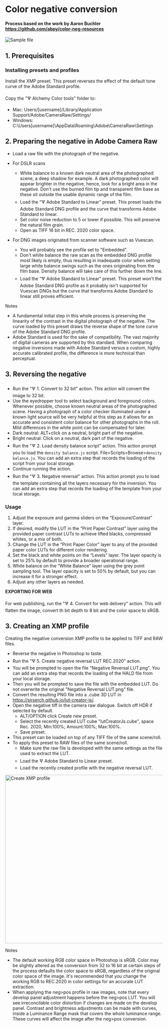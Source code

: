 # Color negative conversion

#### Process based on the work by Aaron Buchler https://github.com/abpy/color-neg-resources

![Sample file](https://github.com/user-attachments/assets/020c31c2-8519-469e-963c-bbfca1067c87)

## 1. Prerequisites

### Installing presets and profiles
Install the XMP preset. This preset reverses the effect of the default tone curve of the Adobe Standard profile.

Copy the "🜃 Alchemy Color tools" folder to:
* Mac: Users/[username]/Library/Application Support/Adobe/CameraRaw/Settings/
* Windows: C:\Users\[username]\AppData\Roaming\Adobe\CameraRaw\Settings

## 2. Preparing the negative in Adobe Camera Raw
* Load a raw file with the photograph of the negative.
* For DSLR scans
  * White balance to a known dark neutral area of the photographed scene, a deep shadow for example. A dark photographed color will appear brighter in the negative, hence, look for a bright area in the negative. Don't use the burned film tip and transparent film base as these sit outside the usable dynamic range of the film.
  * Load the “🜃 Adobe Standard to Linear” preset. This preset loads the Adobe Standard DNG profile and the curve that transforms Adobe Standard to linear.
  * Set color noise reduction to 5 or lower if possible. This will preserve the natural film grain.
  * Open as TIFF 16 bit in REC. 2020 color space.
 
* For DNG images originated from scanner software such as Vuescan.
  * You will probably see the profile set to "Embedded".
  * Don't white balance the raw scan as the embedded DNG profile most likely is empty, thus resulting in inadequate color when setting large white balance swings such as the ones originating from the film base. Density balance will take care of this further down the line.
  * Load the “🜃 Adobe Standard to Linear” preset. This preset won't the Adobe Standard DNG profile as it probably isn't supported for Vuescan DNGs but the curve that transforms Adobe Standard to linear still proves efficient.


Notes
* A fundamental initial step in this whole process is preserving the linearity of the contrast in the digital photograph of the negative. The curve loaded by this preset draws the reverse shape of the tone curve of the Adobe Standard DNG profile.
* Adobe Standard is used for the sake of compatibility. The vast majority of digital cameras are supported by this standard. When comparing negative inversions made with Adobe Standard versus a custom, highly accurate calibrated profile, the difference is more technical than perceptual.

## 3. Reversing the negative
* Run the "🜃 1. Convert to 32 bit" action. This action will convert the image to 32 bit.
* Use the eyedropper tool to select background and foreground colors. Whenever possible, choose known neutral areas of the photographed scene. Having a photograph of a color checker illuminated under a known light source will be very helpful at this step as it allows for an accurate and consistent color balance for other photographs in the roll. Mild differences in the white point can be compensated for later.
* Dark neutral: ALT+click on a neutral, bright part of the negative.
* Bright neutral: Click on a neutral, dark part of the negative.
* Run the "🜃 2. Load density balance script" action. This action prompt you to load the `density balance.js` script. File>Scripts>Browse>`density balance.js`. You can add an extra step that records the loading of the script from your local storage.
* Continue running the action.
* Run the "🜃 3. Negative reversal" action. This action prompt you to load the template containing all the layers necessary for the inversion. You can add an extra step that records the loading of the template from your local storage.

### Usage
1. Adjust the exposure and gamma sliders on the “Exposure/Contrast” layer.
2. If desired, modify the LUT in the “Print Paper Contrast” layer using the provided paper contrast LUTs to achieve lifted blacks, compressed whites, or a mix of both.
3. Change the LUT in the “Print Paper Color” layer to any of the provided paper color LUTs for different color rendering.
4. Set the black and white points on the “Levels” layer. The layer opacity is set to 25% by default to provide a broader operational range.
5. White balance on the “White Balance” layer using the grey point sampling tool. The layer opacity is set to 50% by default, but you can increase it for a stronger effect.
6. Adjust any other layers as needed.


**EXPORTING FOR WEB**

For web publishing, run the "🜃 4. Convert for web delivery" action. This will flatten the image, convert th bit depth to 8 bit and the color space to sRGB.

## 3. Creating an XMP profile
Creating the negative conversion XMP profile to be applied to TIFF and RAW files.

* Reverse the negative in Photoshop to taste.
* Run the “🜃 5. Create negative reversal LUT REC.2020” action.
* You will be prompted to open the file "Negative Reversal LUT.png". You can add an extra step that records the loading of the HALD file from your local storage.
* Then you will be prompted to save the file with the embedded LUT. Do not overwrite the original "Negative Reversal LUT.png" file.
* Convert the resulting PNG file into a .cube 3D LUT in https://sirserch.github.io/lut-creator-js/.
* Open the negative tiff in the camera raw dialogue. Switch off HDR if selected by default.
  * ALT/OPTION click Create new preset.
  * Select the recently created LUT cube "lutCreatorJs.cube", space Rec. 2020, Min:100%; Amount:100%; Max:100%.
  * Save preset.
* This preset can be loaded on top of any TIFF file of the same scene/roll.
* To apply this preset to RAW files of the same scene/roll.
  * Make sure the raw file is developed with the same settings as the file used to extract the LUT.
  * Load the 🜃 Adobe Standard to Linear preset.
  * Load the recently created profile with the negative reversal LUT.

<img width="536" alt="Create  XMP profile" src="https://github.com/user-attachments/assets/45d878ef-f2d6-49a1-a1c7-6d12917f3d7c">

Notes
*  The default working RGB color space in Photoshop is sRGB. Color may be slightly altered as the conversion from 32 to 16 bit at certain steps of the process defaults the color space to sRGB, regardless of the original color space of the image. It's recommended that you change the working RGB to REC.2020 in color settings for an accurate LUT extraction.
* When applying the neg>pos profile in raw images, note that every develop panel adjustment happens before the neg>pos LUT. You will see irreconcilable color distortion if changes are made on the develop panel. Contrast and brightness adjustments can be made with curves, inside a Luminance Range mask that covers the whole luminance range. These curves will affect the image after the neg>pos conversion.
